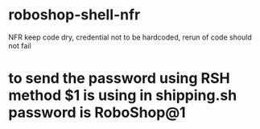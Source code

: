 # roboshop-shell-nfr
NFR keep code dry, credential not to be hardcoded, rerun of code should not fail
# to send the password using RSH method $1 is using in shipping.sh password is RoboShop@1